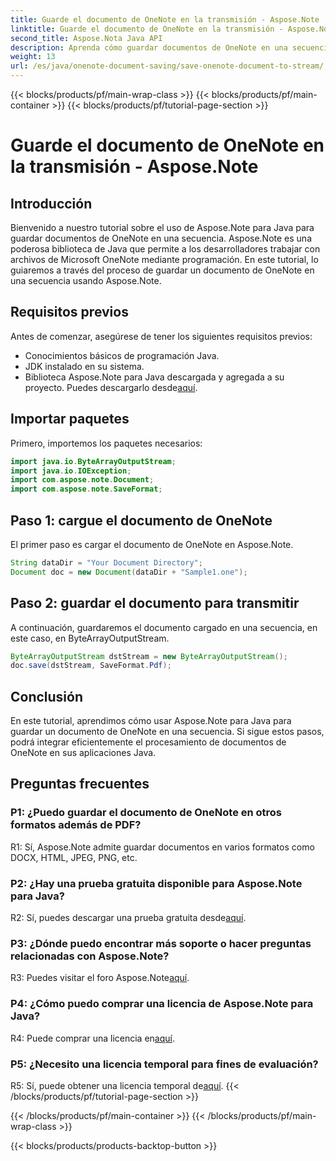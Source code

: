 ```yaml
---
title: Guarde el documento de OneNote en la transmisión - Aspose.Note
linktitle: Guarde el documento de OneNote en la transmisión - Aspose.Note
second_title: Aspose.Nota Java API
description: Aprenda cómo guardar documentos de OneNote en una secuencia usando Aspose.Note para Java. Siga nuestro tutorial paso a paso para una integración eficiente en sus aplicaciones Java.
weight: 13
url: /es/java/onenote-document-saving/save-onenote-document-to-stream/
---
```


{{< blocks/products/pf/main-wrap-class >}}
{{< blocks/products/pf/main-container >}}
{{< blocks/products/pf/tutorial-page-section >}}

# Guarde el documento de OneNote en la transmisión - Aspose.Note

## Introducción

Bienvenido a nuestro tutorial sobre el uso de Aspose.Note para Java para guardar documentos de OneNote en una secuencia. Aspose.Note es una poderosa biblioteca de Java que permite a los desarrolladores trabajar con archivos de Microsoft OneNote mediante programación. En este tutorial, lo guiaremos a través del proceso de guardar un documento de OneNote en una secuencia usando Aspose.Note.

## Requisitos previos

Antes de comenzar, asegúrese de tener los siguientes requisitos previos:

- Conocimientos básicos de programación Java.
- JDK instalado en su sistema.
-  Biblioteca Aspose.Note para Java descargada y agregada a su proyecto. Puedes descargarlo desde[aquí](https://releases.aspose.com/note/java/).

## Importar paquetes

Primero, importemos los paquetes necesarios:

```java
import java.io.ByteArrayOutputStream;
import java.io.IOException;
import com.aspose.note.Document;
import com.aspose.note.SaveFormat;
```

## Paso 1: cargue el documento de OneNote

El primer paso es cargar el documento de OneNote en Aspose.Note.

```java
String dataDir = "Your Document Directory";
Document doc = new Document(dataDir + "Sample1.one");
```

## Paso 2: guardar el documento para transmitir

A continuación, guardaremos el documento cargado en una secuencia, en este caso, en ByteArrayOutputStream.

```java
ByteArrayOutputStream dstStream = new ByteArrayOutputStream();
doc.save(dstStream, SaveFormat.Pdf);
```

## Conclusión

En este tutorial, aprendimos cómo usar Aspose.Note para Java para guardar un documento de OneNote en una secuencia. Si sigue estos pasos, podrá integrar eficientemente el procesamiento de documentos de OneNote en sus aplicaciones Java.

## Preguntas frecuentes

### P1: ¿Puedo guardar el documento de OneNote en otros formatos además de PDF?

R1: Sí, Aspose.Note admite guardar documentos en varios formatos como DOCX, HTML, JPEG, PNG, etc. 

### P2: ¿Hay una prueba gratuita disponible para Aspose.Note para Java?

 R2: Sí, puedes descargar una prueba gratuita desde[aquí](https://releases.aspose.com/).

### P3: ¿Dónde puedo encontrar más soporte o hacer preguntas relacionadas con Aspose.Note?

 R3: Puedes visitar el foro Aspose.Note[aquí](https://forum.aspose.com/c/note/28).

### P4: ¿Cómo puedo comprar una licencia de Aspose.Note para Java?

 R4: Puede comprar una licencia en[aquí](https://purchase.aspose.com/buy).

### P5: ¿Necesito una licencia temporal para fines de evaluación?

 R5: Sí, puede obtener una licencia temporal de[aquí](https://purchase.aspose.com/temporary-license/).
{{< /blocks/products/pf/tutorial-page-section >}}

{{< /blocks/products/pf/main-container >}}
{{< /blocks/products/pf/main-wrap-class >}}

{{< blocks/products/products-backtop-button >}}
